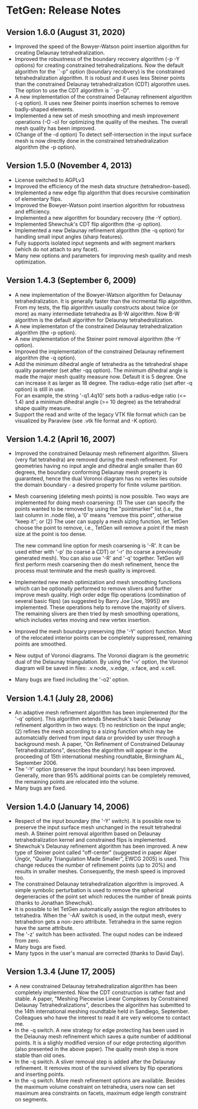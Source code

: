# TetGen: Release Notes
## Version 1.6.0 (August 31, 2020)

-   Improved the speed of the Bowyer-Watson point insertion algorithm
    for creating Delaunay tetrahedralization.
-   Improved the robustness of the boundary recovery algorithm (-p -Y
    options) for creating constrained tetrahedralizations. Now the
    default algorithm for the \`\`-p\" option (boundary recobvery) is
    the constrained tetrahedralization algorithm. It is robust and it
    uses less Steiner points than the constrained Delaunay
    tetrahedralization (CDT) algorothm uses. The option to use the CDT
    algorithm is \`\`-p -D\".
-   A new implementation of the constrained Delaunay refinement
    algorithm (-q option). It uses new Steiner points insertion schemes
    to remove badly-shaped elements.
-   Implemented a new set of mesh smoothing and mesh improvement
    operations (-O -o) for optimizing the quality of the meshes. The
    overall mesh quality has been improved.
-   (Change of the -d option) To detect self-intersection in the input
    surface mesh is now directly done in the constrained
    tetrahedralization algorithm (the -p option).

## Version 1.5.0 (November 4, 2013)

-   License switched to AGPLv3
-   Improved the efficiency of the mesh data structure
    (tetrahedron-based).
-   Implemented a new edge flip algorithm that does recursive
    combination of elementary flips.
-   Improved the Bowyer-Watson point insertion algorithm for robustness
    and efficiency.
-   Implemented a new algorithm for boundary recovery (the -Y option).
-   Implemented Shewchuk\'s CDT flip algorithm (the -p option).
-   Implemented a new Delaunay refinement algorithm (the -q option) for
    handling small input angles (sharp features).
-   Fully supports isolated input segments and with segment markers
    (which do not attach to any facet).
-   Many new options and parameters for improving mesh quality and mesh
    optimization.

## Version 1.4.3 (September 6, 2009)

-   A new implementation of the Bowyer-Watson algorithm for Delaunay
    tetrahedralization. It is generally faster than the incrmental flip
    algorithm. From my tests, the flip algorithm usually constructs
    about twice (or more) as many intermediate tetrahedra as B-W
    algorithm. Now B-W algorithm is the default algorithm for Delaunay
    tetrahedralization.
-   A new implementaton of the constrained Delaunay tetrahedralization
    algorithm (the -p option).
-   A new implementation of the Steiner point removal algorithm (the -Y
    option).
-   Improved the implementation of the constrained Delaunay refinement
    algorithm (the -q option).
-   Add the minimum dihedral angle of tetrahedra as the tetrahedral
    shape quality parameter (set after -qq option). The minimum dihedral
    angle is made the major mesh quality measure now. Default it is 5
    degree. One can increase it as larger as 18 degree. The radius-edge
    ratio (set after -q option) is still in use.\
    For an example, the string \'-q1.4q10\' sets both a radius-edge
    ratio (\<= 1.4) and a minimum dihedral angle (\>= 10 degree) as the
    tetrahedral shape quality measure.
-   Support the read and write of the legacy VTK file format which can
    be visualized by Paraview (see .vtk file format and -K option).


## Version 1.4.2 (April 16, 2007)

-   Improved the constrained Delaunay mesh refinement algorithm. Slivers
    (very flat tetrahedra) are removed during the mesh refinement. For
    geometries having no input angle and dihedral angle smaller than 60
    degrees, the boundary conforming Delaunay mesh property is
    guaranteed, hence the dual Voronoi diagram has no vertex lies
    outside the domain boundary - a desired property for finite volume
    partition.

-   Mesh coarsening (deleting mesh points) is now possible. Two ways are
    implemented for doing mesh coarsening: (1) The user can specify the
    points wanted to be removed by using the \"pointmarker\" list (i.e.,
    the last column in .node file), a \'0\' means \"remove this point\",
    otherwise \"keep it\"; or (2) The user can supply a mesh sizing
    function, let TetGen choose the point to remove, i.e., TetGen will
    remove a point if the mesh size at the point is too dense.

    The new command line option for mesh coarsening is \'-R\'. It can be
    used either with \'-p\' (to coarse a CDT) or \'-r\' (to coarse a
    previously generated mesh). You can also use \'-R\' and \'-q\'
    together. TetGen will first perform mesh coarsening then do mesh
    refinement, hence the process must terminate and the mesh quality is
    improved.

-   Implemented new mesh optimization and mesh smoothing functions which
    can be optionally performed to remove slivers and further improve
    mesh quality. High order edge flip operations (combination of
    several basic flips) (as suggested by Barry Joe \[Joe, 1995\]) are
    implemented. These operations help to remove the majority of
    slivers. The remaining slivers are then tried by mesh smoothing
    operations, which includes vertex moving and new vertex insertion.

-   Improved the mesh boundary preserving (the \'-Y\' option) function.
    Most of the relocated interior points can be completely suppressed,
    remaining points are smoothed.

-   New output of Voronoi diagrams. The Voronoi diagram is the geometric
    dual of the Delaunay triangulation. By using the \'-v\' option, the
    Voronoi diagram will be saved in files: .v.node, .v.edge, .v.face,
    and .v.cell.

-   Many bugs are fixed including the \'-o2\' option.

## Version 1.4.1 (July 28, 2006)

-   An adaptive mesh refinement algorithm has been implemented (for the
    \'-q\' option). This algorithm extends Shewchuk\'s basic Delaunay
    refinement algorithm in two ways: (1) no restriction on the input
    angle; (2) refines the mesh according to a sizing function which may
    be automatcially derived from input data or provided by user through
    a background mesh. A paper, \"On Refinement of Constrained Delaunay
    Tetrahedralizations\", describes the algorithm will appear in the
    proceeding of 15th international meshing roundtable, Birmingham AL,
    September 2006.
-   The \'-Y\' option (preserve the input boundary) has been improved.
    Generally, more than 95% additional points can be completely
    removed, the remaining points are relocated into the volume.
-   Many bugs are fixed.


## Version 1.4.0 (January 14, 2006)

-   Respect of the input boundary (the \'-Y\' switch). It is possible
    now to preserve the input surface mesh unchanged in the result
    tetrahedral mesh. A Steiner point removal algorithm based on
    Delaunay tetrahedralization kernel and constrained flips is
    implemented.
-   Shewchuk\'s Delaunay refinement algorithm has been improved. A new
    type of Steiner point called \"off-center\" (suggested in paper
    Alper Üngör, \"Quality Triangulation Made Smaller\", EWCG 2005) is
    used. This change reduces the number of refinement points (up to
    20%) and results in smaller meshes. Consequently, the mesh speed is
    improved too.
-   The constrained Delaunay tetrahedralization algorithm is improved. A
    simple symbolic perturbation is used to remove the spherical
    degeneracies of the point set which reduces the number of break
    points (thanks to Jonathan Shewchuk).
-   It is possible to let TetGen automatically assign the region
    attributes to tetrahedra. When the \'-AA\' switch is used, in the
    output mesh, every tetrahedron gets a non-zero attribute. Tetrahedra
    in the same region have the same attribute.
-   The \'-z\' switch has been activated. The ouput nodes can be indexed
    from zero.
-   Many bugs are fixed.
-   Many typos in the user\'s manual are corrected (thanks to David
    Day).

## Version 1.3.4 (June 17, 2005)

-   A new constrained Delaunay tetrahedralization algorithm has been
    completely implemented. Now the CDT construction is rather fast and
    stable. A paper, \"Meshing Piecewise Linear Complexes by Constrained
    Delaunay Tetrahedralizations\", describes the algorithm has
    submitted to the 14th international meshing roundtable held in
    Sandiego, September. Colleagues who have the interest to read it are
    very welcome to contact me.
-   In the -q switch. A new strategy for edge protecting has been used
    in the Delaunay mesh refinement which saves a quite number of
    additional points. It is a slighly modified version of our edge
    protecting algorithm (also presented in the above paper). The
    quality mesh step is more stable than old ones.
-   In the -q switch. A sliver removal step is added after the Delaunay
    refinement. It removes most of the survived slivers by flip
    operations and inserting points.
-   In the -q switch. More mesh refinement options are available.
    Besides the maximum volume constraint on tetrahedra, users now can
    set maximum area constraints on facets, maximum edge length
    constraint on segments.

